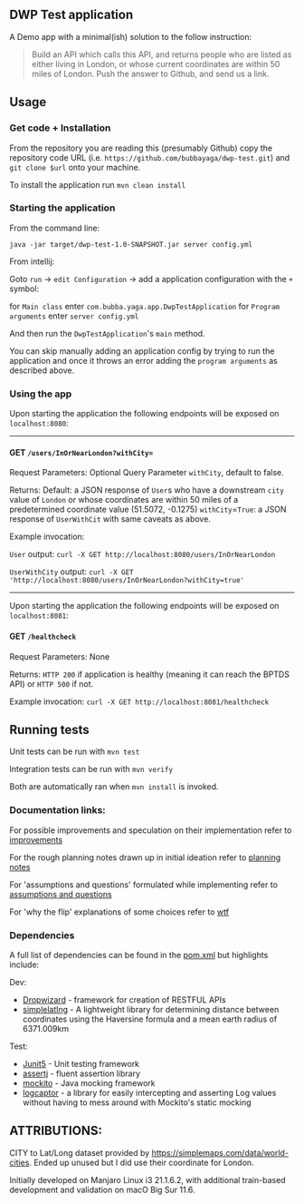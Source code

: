 ## DWP Test application 

A Demo app with a minimal(ish) solution to the follow instruction: 

>Build an API which calls this API, and returns people who are listed as either living in London, or whose current coordinates are within 50 miles of London. Push the answer to Github, and send us a link.

## Usage

### Get code + Installation 

From the repository you are reading this (presumably Github) copy the repository code URL (i.e. `https://github.com/bubbayaga/dwp-test.git`) and `git clone $url` onto your machine. 

To install the application run `mvn clean install` 

### Starting the application 

From the command line: 

`java -jar target/dwp-test-1.0-SNAPSHOT.jar server config.yml` 

From intellij: 

Goto `run` -> `edit Configuration` -> add a application configuration with the `+` symbol: 

for `Main class` enter `com.bubba.yaga.app.DwpTestApplication` 
for `Program arguments` enter `server config.yml` 

And then run the `DwpTestApplication`'s `main` method. 

You can skip manually adding an application config by trying to run the application and once it throws an error adding the `program arguments` as described above. 

### Using the app

Upon starting the application the following endpoints will be exposed on `localhost:8080`:

---

#### GET `/users/InOrNearLondon?withCity=`
 
Request Parameters: Optional Query Parameter `withCity`, default to false. 

Returns: 
    Default: a JSON response of `User`s who have a downstream `city` value of `London` or whose coordinates are within 50 miles of a predetermined coordinate value (51.5072, -0.1275)
    `withCity`=`True`: a JSON response of `UserWithCit` with same caveats as above. 

Example invocation:

 `User` output: `curl -X GET http://localhost:8080/users/InOrNearLondon`  
 
 `UserWithCity` output: `curl -X GET 'http://localhost:8080/users/InOrNearLondon?withCity=true'`

--- 
Upon starting the application the following endpoints will be exposed on `localhost:8081`:

#### GET `/healthcheck`

Request Parameters: None

Returns: `HTTP 200` if application is healthy (meaning it can reach the BPTDS API) or `HTTP 500` if not. 

Example invocation: `curl -X GET http://localhost:8081/healthcheck`

## Running tests 

Unit tests can be run with `mvn test`

Integration tests can be run with `mvn verify`

Both are automatically ran when `mvn install` is invoked. 

### Documentation links:

For possible improvements and speculation on their implementation refer to [improvements](src/docs/improvements.md)

For the rough planning notes drawn up in initial ideation refer to [planning notes](src/docs/planning_notes.md) 

For 'assumptions and questions' formulated while implementing refer to [assumptions and questions](src/docs/assumptions%20and%20questions.md)

For 'why the flip' explanations of some choices refer to [wtf](src/docs/wtf.md)

### Dependencies 

A full list of dependencies can be found in the [pom.xml](pom.xml) but highlights include:

Dev:
* [Dropwizard](www.dropwizard.io) - framework for creation of RESTFUL APIs
* [simplelatlng](https://github.com/JavadocMD/simplelatlng) - A lightweight library for determining distance between coordinates using the Haversine formula and a mean earth radius of 6371.009km  

Test:
* [Junit5](https://junit.org/junit5/docs/current/user-guide/) - Unit testing framework
* [assertj](https://assertj.github.io/doc/) - fluent assertion library
* [mockito](https://site.mockito.org/) - Java mocking framework 
* [logcaptor](https://github.com/Hakky54/log-captor) - a library for easily intercepting and asserting Log values without having to mess around with Mockito's static mocking

## ATTRIBUTIONS:

CITY to Lat/Long dataset provided by https://simplemaps.com/data/world-cities. Ended up unused but I did use their coordinate for London. 

Initially developed on Manjaro Linux i3 21.1.6.2, with additional train-based development and validation on macO Big Sur 11.6.

